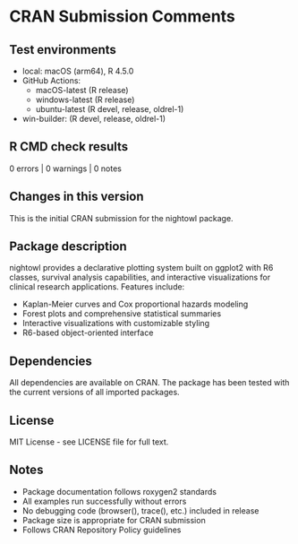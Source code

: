# CRAN Submission Comments

## Test environments
* local: macOS (arm64), R 4.5.0
* GitHub Actions: 
  - macOS-latest (R release)
  - windows-latest (R release) 
  - ubuntu-latest (R devel, release, oldrel-1)
* win-builder: (R devel, release, oldrel-1)

## R CMD check results

0 errors | 0 warnings | 0 notes

## Changes in this version

This is the initial CRAN submission for the nightowl package.

## Package description

nightowl provides a declarative plotting system built on ggplot2 with R6 classes, 
survival analysis capabilities, and interactive visualizations for clinical research 
applications. Features include:

- Kaplan-Meier curves and Cox proportional hazards modeling
- Forest plots and comprehensive statistical summaries
- Interactive visualizations with customizable styling
- R6-based object-oriented interface

## Dependencies

All dependencies are available on CRAN. The package has been tested with the current 
versions of all imported packages.

## License

MIT License - see LICENSE file for full text.

## Notes

- Package documentation follows roxygen2 standards
- All examples run successfully without errors
- No debugging code (browser(), trace(), etc.) included in release
- Package size is appropriate for CRAN submission
- Follows CRAN Repository Policy guidelines